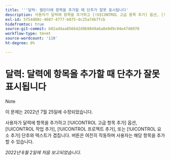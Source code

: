 ```yaml
---
title: '''달력: 캘린더에 항목을 추가할 때 단추가 잘못 표시됩니다'
description: 사용자가 달력에 항목을 추가하고 [!UICONTROL 고급 항목 추가] 옵션, [!UICONTROL 작업 추가], [!UICONTROL 프로젝트 추가], 또는 [!UICONTROL 요소 추가] 단추와 텍스트가 겹칩니다. 버튼은 여전히 작동하며 사용자는 해당 항목을 추가할 수 있습니다.
exl-id: 5f54d00c-4607-4777-b075-dc25a74b7fcb
hidefromtoc: true
source-git-commit: b02ad4aa856642d9b9849a6a8e0d9c94e4748970
workflow-type: tm+mt
source-wordcount: '110'
ht-degree: 0%

---
```


# 달력: 달력에 항목을 추가할 때 단추가 잘못 표시됩니다

>[!NOTE]
>
>이 문제는 2022년 7월 25일에 수정되었습니다.

사용자가 달력에 항목을 추가하고 [!UICONTROL 고급 항목 추가] 옵션, [!UICONTROL 작업 추가], [!UICONTROL 프로젝트 추가], 또는 [!UICONTROL 요소 추가] 단추와 텍스트가 겹칩니다. 버튼은 여전히 작동하며 사용자는 해당 항목을 추가할 수 있습니다.

_2022년 6월 2일에 처음 보고되었습니다._
